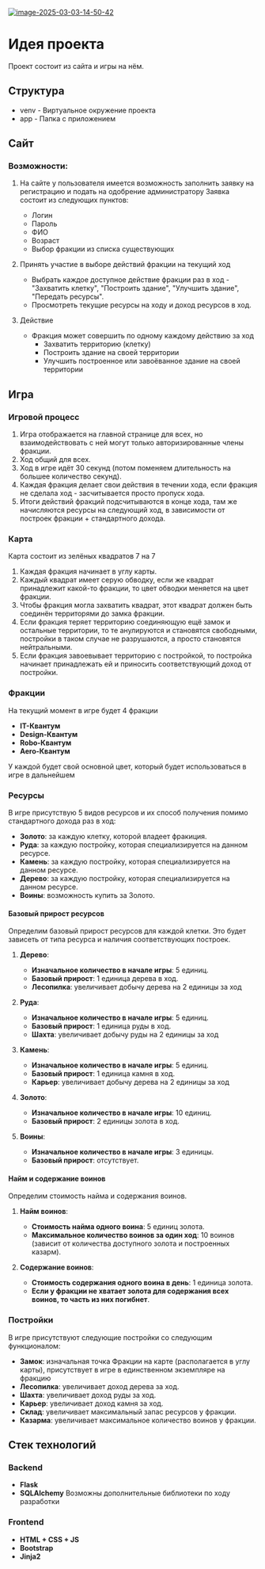 [//]: # (### Вариант 1)

[//]: # (<a href="https://imgbb.com/"><img src="https://i.ibb.co/5X1xnpS5/photo-2025-03-03-14-45-41.jpg" alt="photo-2025-03-03-14-45-41" border="0"></a>)
[//]: # (### Вариант 1)

<a href="https://imgbb.com/"><img src="https://i.ibb.co/KpH8bX9s/image-2025-03-03-14-50-42.png" alt="image-2025-03-03-14-50-42" border="0"></a>

# Идея проекта

Проект состоит из сайта и игры на нём.

## Структура

- venv - Виртуальное окружение проекта
- app - Папка с приложением

## Сайт
### Возможности:
1. На сайте у пользователя имеется возможность заполнить заявку на регистрацию и подать на одобрение администратору
Заявка состоит из следующих пунктов:
   - Логин
   - Пароль
   - ФИО
   - Возраст
   - Выбор фракции из списка существующих

2. Принять участие в выборе действий фракции на текущий ход
   - Выбрать каждое доступное действие фракции раз в ход - "Захватить клетку", "Построить здание", "Улучшить здание", "Передать ресурсы".
   - Просмотреть текущие ресурсы на ходу и доход ресурсов в ход.

3. Действие
   - Фракция может совершить по одному каждому действию за ход
     - Захватить территорию (клетку)
     - Построить здание на своей территории
     - Улучшить построенное или завоёванное здание на своей территории


## Игра
### Игровой процесс
1. Игра отображается на главной странице для всех, но взаимодействовать с ней могут только авторизированные члены фракции.
2. Ход общий для всех.
3. Ход в игре идёт 30 секунд (потом поменяем длительность на большее количество секунд).
4. Каждая фракция делает свои действия в течении хода, если фракция не сделала ход - засчитывается просто пропуск хода.
5. Итоги действий фракций подсчитываются в конце хода, там же начисляются ресурсы на следующий ход, в зависимости от построек фракции + стандартного дохода.

### Карта

Карта состоит из зелёных квадратов 7 на 7
1. Каждая фракция начинает в углу карты.
2. Каждый квадрат имеет серую обводку, если же квадрат принадлежит какой-то фракции, то цвет обводки меняется на цвет фракции.
3. Чтобы фракция могла захватить квадрат, этот квадрат должен быть соединён территорями до замка фракции.
4. Если фракция теряет территорию соединяющую ещё замок и остальные территории, то те анулируются и становятся свободными, постройки в таком случае не разрушаются, а просто становятся нейтральными.
5. Если фракция завоевывает территорию с постройкой, то постройка начинает принадлежать ей и приносить соответствующий доход от постройки.

### Фракции

На текущий момент в игре будет 4 фракции
- **IT-Квантум**
- **Design-Квантум**
- **Robo-Квантум**
- **Aero-Квантум**

У каждой будет свой основной цвет, который будет использоваться в игре в дальнейшем

### Ресурсы

В игре присутствую 5 видов ресурсов и их способ получения помимо стандартного дохода раз в ход:
- **Золото**: за каждую клетку, которой владеет фракиция.
- **Руда**: за каждую постройку, которая специализируется на данном ресурсе.
- **Камень**: за каждую постройку, которая специализируется на данном ресурсе.
- **Дерево**: за каждую постройку, которая специализируется на данном ресурсе.
- **Воины**: возможность купить за Золото.

#### Базовый прирост ресурсов

Определим базовый прирост ресурсов для каждой клетки. Это будет зависеть от типа ресурса и наличия соответствующих построек.

1. **Дерево**:
   - **Изначальное количество в начале игры**: 5 единиц.
   - **Базовый прирост**: 1 единица дерева в ход.
   - **Лесопилка**: увеличивает добычу дерева на 2 единицы за ход

2. **Руда**:
   - **Изначальное количество в начале игры**: 5 единиц.
   - **Базовый прирост**: 1 единица руды в ход.
   - **Шахта**: увеличивает добычу руды на 2 единицы за ход

3. **Камень**:
   - **Изначальное количество в начале игры**: 5 единиц.
   - **Базовый прирост**: 1 единица камня в ход.
   - **Карьер**: увеличивает добычу дерева на 2 единицы за ход

4. **Золото**:
   - **Изначальное количество в начале игры**: 10 единиц.
   - **Базовый прирост**: 2 единицы золота в ход.

5. **Воины**:
   - **Изначальное количество в начале игры**: 3 единицы.
   - **Базовый прирост**: отсутствует.

#### Найм и содержание воинов

Определим стоимость найма и содержания воинов.

1. **Найм воинов**:
   - **Стоимость найма одного воина**: 5 единиц золота.
   - **Максимальное количество воинов за один ход**: 10 воинов (зависит от количества доступного золота и построенных казарм).

2. **Содержание воинов**:
   - **Стоимость содержания одного воина в день**: 1 единица золота.
   - **Если у фракции не хватает золота для содержания всех воинов, то часть из них погибнет**.

### Постройки

В игре присутствуют следующие постройки со следующим функционалом:
- **Замок**: изначальная точка Фракции на карте (располагается в углу карты), присутствует в игре в единственном экземпляре на фракцию
- **Лесопилка**: увеличивает доход дерева за ход.
- **Шахта**: увеличивает доход руды за ход.
- **Карьер**: увеличивает доход камня за ход.
- **Склад**: увеличивает максимальный запас ресурсов у фракции.
- **Казарма**: увеличивает максимальное количество воинов у фракции.

## Стек технологий
### Backend
- **Flask**
- **SQLAlchemy**
Возможны дополнительные библиотеки по ходу разработки

### Frontend
- **HTML + CSS + JS**
- **Bootstrap**
- **Jinja2**
